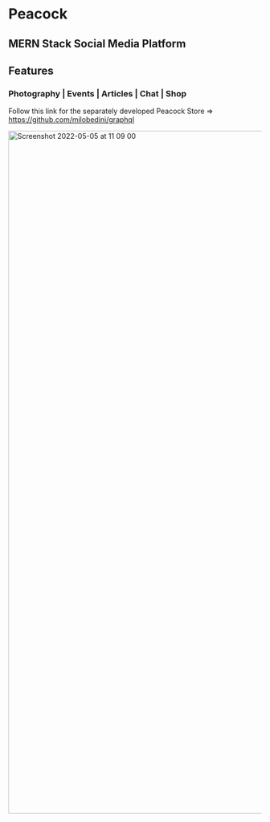 # Peacock

## MERN Stack Social Media Platform

## Features

### Photography | Events | Articles | Chat | Shop

Follow this link for the separately developed Peacock Store => https://github.com/milobedini/graphql

<img width="1361" alt="Screenshot 2022-05-05 at 11 09 00" src="https://user-images.githubusercontent.com/89992629/166903138-ab5a1c23-c3e9-49ee-96f0-1214082b926c.png">
